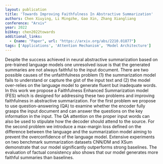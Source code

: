 ```yaml
---
layout: publication
title: 'Towards Improving Faithfulness In Abstractive Summarization'
authors: Chen Xiuying, Li Mingzhe, Gao Xin, Zhang Xiangliang
conference: "Arxiv"
year: 2022
bibkey: chen2022towards
additional_links:
  - {name: "Paper", url: "https://arxiv.org/abs/2210.01877"}
tags: ['Applications', 'Attention Mechanism', 'Model Architecture']
---
```

Despite the success achieved in neural abstractive summarization based on pre-trained language models one unresolved issue is that the generated summaries are not always faithful to the input document. There are two possible causes of the unfaithfulness problem (1) the summarization model fails to understand or capture the gist of the input text and (2) the model over-relies on the language model to generate fluent but inadequate words. In this work we propose a Faithfulness Enhanced Summarization model (FES) which is designed for addressing these two problems and improving faithfulness in abstractive summarization. For the first problem we propose to use question-answering (QA) to examine whether the encoder fully grasps the input document and can answer the questions on the key information in the input. The QA attention on the proper input words can also be used to stipulate how the decoder should attend to the source. For the second problem we introduce a max-margin loss defined on the difference between the language and the summarization model aiming to prevent the overconfidence of the language model. Extensive experiments on two benchmark summarization datasets CNN/DM and XSum demonstrate that our model significantly outperforms strong baselines. The evaluation of factual consistency also shows that our model generates more faithful summaries than baselines.
